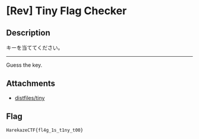 # [Rev] Tiny Flag Checker
## Description
キーを当ててください。

---

Guess the key.

## Attachments
- [distfiles/tiny](distfiles/tiny)

## Flag
```
HarekazeCTF{fl4g_1s_t1ny_t00}
```